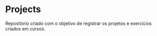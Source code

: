 # Projects
Repositório criado com o objetivo de registrar os projetos e exercícios criados em cursos.
